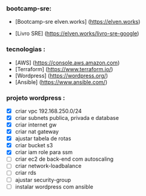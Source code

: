 ### bootcamp-sre:
- [Bootcamp-sre elven.works] (https://elven.works)

- [Livro SRE] (https://elven.works/livro-sre-google)

### tecnologias :
- [AWS] (https://console.aws.amazon.com)
- [Terraform] (https://www.terraform.io/)
- [Wordpress] (https://wordpress.org/)
- [Ansible] (https://www.ansible.com/)

### projeto wordpress :
- [x] criar vpc 192.168.250.0/24
- [x] criar subnets publica, privada e database
- [x] criar internet gw
- [x] criar nat gateway
- [x] ajustar tabela de rotas
- [x] criar bucket s3
- [x] criar iam role para ssm
- [ ] criar ec2 de back-end com autoscaling
- [ ] criar network-loadbalance
- [ ] criar rds
- [ ] ajustar security-group
- [ ] instalar wordpress com ansible
